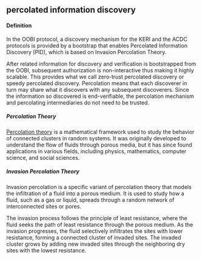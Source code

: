 ## percolated information discovery

<h4>Definition</h4><p>In the OOBI protocol, a discovery mechanism for the KERI and the ACDC protocols is provided by a bootstrap that enables Percolated Information Discovery (PID), which is based on Invasion Percolation Theory.</p><p>After related information for discovery and verification is bootstrapped from the OOBI, subsequent authorization is non-interactive thus making it highly scalable. This provides what we call zero-trust percolated discovery or speedy percolated discovery. Percolation means that each discoverer in turn may share what it discovers with any subsequent discoverers. Since the information so discovered is end-verifiable, the percolation mechanism and percolating intermediaries do not need to be trusted.</p><h5>Percolation Theory</h5><p><a href="https://en.wikipedia.org/wiki/Percolation_theory">Percolation theory</a> is a mathematical framework used to study the behavior of connected clusters in random systems. It was originally developed to understand the flow of fluids through porous media, but it has since found applications in various fields, including physics, mathematics, computer science, and social sciences.</p><h5>Invasion Percolation Theory</h5><p>Invasion percolation is a specific variant of percolation theory that models the infiltration of a fluid into a porous medium. It is used to study how a fluid, such as a gas or liquid, spreads through a random network of interconnected sites or pores.</p><p>The invasion process follows the principle of least resistance, where the fluid seeks the path of least resistance through the porous medium. As the invasion progresses, the fluid selectively infiltrates the sites with lower resistance, forming a connected cluster of invaded sites. The invaded cluster grows by adding new invaded sites through the neighboring dry sites with the lowest resistance.</p>

